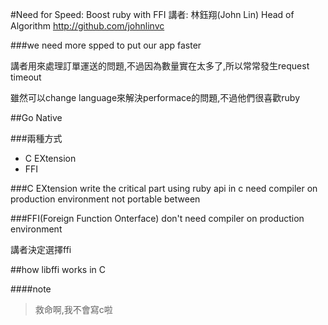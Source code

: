 #Need for Speed: Boost ruby with FFI
講者: 林鈺翔(John Lin) Head of Algorithm http://github.com/johnlinvc

###we need more spped to put our app faster

講者用來處理訂單運送的問題,不過因為數量實在太多了,所以常常發生request timeout

雖然可以change language來解決performace的問題,不過他們很喜歡ruby

##Go Native 

###兩種方式
* C EXtension
* FFI

###C EXtension
write the critical part using ruby api in c
need compiler on production environment
not portable between

###FFI(Foreign Function Onterface)
don't need compiler on production environment

講者決定選擇ffi

##how libffi works in C

####note
>救命啊,我不會寫c啦

